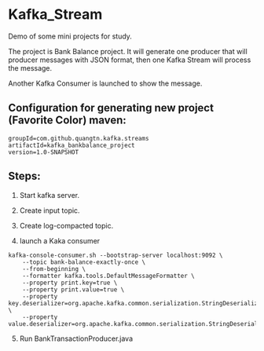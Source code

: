 # Kafka_Stream
Demo of some mini projects for study.

The project is Bank Balance project. It will generate one producer that will producer messages with JSON format, then one Kafka Stream will process the message.

Another Kafka Consumer is launched to show the message.  

## Configuration for generating new project (Favorite Color) maven:
```
groupId=com.github.quangtn.kafka.streams
artifactId=kafka_bankbalance_project
version=1.0-SNAPSHOT
```

## Steps:
1. Start kafka server.

2. Create input topic.

3. Create log-compacted topic.

4. launch a Kaka consumer

```
kafka-console-consumer.sh --bootstrap-server localhost:9092 \
    --topic bank-balance-exactly-once \
    --from-beginning \
    --formatter kafka.tools.DefaultMessageFormatter \
    --property print.key=true \
    --property print.value=true \
    --property key.deserializer=org.apache.kafka.common.serialization.StringDeserializer \
    --property value.deserializer=org.apache.kafka.common.serialization.StringDeserializer
```

5. Run BankTransactionProducer.java
